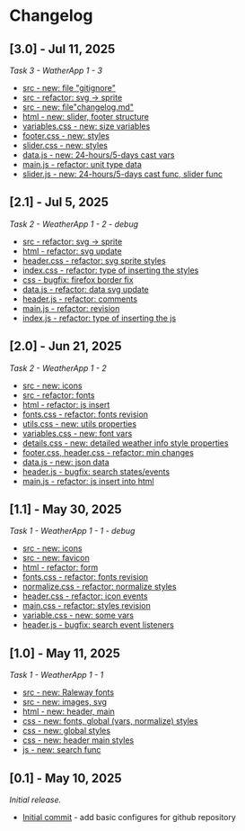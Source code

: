 # Changelog

## [3.0] - Jul 11, 2025

_Task 3 - WatherApp 1 - 3_

- [src - new: file "gitignore"](https://github.com/maxim-klenov/WeatherApp-1/commit/99adb89a767ed04c8f2d1e1aa12657b8f5631f82)
- [src - refactor: svg -> sprite](https://github.com/maxim-klenov/WeatherApp-1/commit/59defa4e0dbecfe7d6219d6e0c91ab137e548d7e)
- [src - new: file"changelog.md"]()
- [html - new: slider, footer structure](https://github.com/maxim-klenov/WeatherApp-1/commit/206c6ac5c1531c493f13d20631ae6dc95a9d0684)
- [variables.css - new: size variables](https://github.com/maxim-klenov/WeatherApp-1/commit/07fd89bb86b34def5689c1bb1acc56579ec4a48a)
- [footer.css - new: styles](https://github.com/maxim-klenov/WeatherApp-1/commit/a9af3e91928beed46ab713d16c8b34e603c7d01c)
- [slider.css - new: styles](https://github.com/maxim-klenov/WeatherApp-1/commit/39e9d77f4120bd3212bc95dada50e881d933761e)
- [data.js - new: 24-hours/5-days cast vars](https://github.com/maxim-klenov/WeatherApp-1/commit/bad1463b4c95f44935aa8c151bd7f6c2b51ccebe)
- [main.js - refactor: unit type data](https://github.com/maxim-klenov/WeatherApp-1/commit/6e38a07b0aa19cb442f0e34459d953abba2a81c6)
- [slider.js - new: 24-hours/5-days cast func, slider func](https://github.com/maxim-klenov/WeatherApp-1/commit/62b11e0f10c942d608fc6052c654f7ae5cb01b43)

## [2.1] - Jul 5, 2025

_Task 2 - WeatherApp 1 - 2 - debug_

- [src - refactor: svg -> sprite](https://github.com/maxim-klenov/WeatherApp-1/commit/15a6f7914a6a7f2e28152b233c9d8b3f1ff55e97)
- [html - refactor: svg update](https://github.com/maxim-klenov/WeatherApp-1/commit/de0cf8336cd1de43d98827c1c8ee88cf4771499a)
- [header.css - refactor: svg sprite styles](https://github.com/maxim-klenov/WeatherApp-1/commit/778361ff46a3987b0613b46c662547ce08d9ed06)
- [index.css - refactor: type of inserting the styles](https://github.com/maxim-klenov/WeatherApp-1/commit/26e5d9f60b8f1c64b9fa082a60d2119148d1ea3e)
- [css - bugfix: firefox border fix](https://github.com/maxim-klenov/WeatherApp-1/commit/4616dccb798c2d28412ddd236cdb5f54f852d452)
- [data.js - refactor: data svg update](https://github.com/maxim-klenov/WeatherApp-1/commit/5673861ede5a94e308fe14818c72ce1ea43add2f)
- [header.js - refactor: comments](https://github.com/maxim-klenov/WeatherApp-1/commit/b8fb18505475fdd921242881ca694f96f74ce0d8)
- [main.js - refactor: revision](https://github.com/maxim-klenov/WeatherApp-1/commit/70dc02cfa20b6e77ca9e1c8c13f4a39a9d4ee45a)
- [index.js - refactor: type of inserting the js](https://github.com/maxim-klenov/WeatherApp-1/commit/eaa6fae24048de3e1d36f6ff4b2c3bbb506e9a5c)

## [2.0] - Jun 21, 2025

_Task 2 - WeatherApp 1 - 2_

- [src - new: icons](https://github.com/maxim-klenov/WeatherApp-1/commit/dd49efc5b3478153f63d01f0ac5255f043786f45)
- [src - refactor: fonts](https://github.com/maxim-klenov/WeatherApp-1/commit/86e4fd2b499d2d8ee95b131422d5c221a114b141)
- [html - refactor: js insert](https://github.com/maxim-klenov/WeatherApp-1/commit/b87b048f4d5a66672a14b958d58d56ad57f3f933)
- [fonts.css - refactor: fonts revision](https://github.com/maxim-klenov/WeatherApp-1/commit/d825955aaf499a2ce64696c98a13506bbb3c37fd)
- [utils.css - new: utils properties](https://github.com/maxim-klenov/WeatherApp-1/commit/9a58dc3971bd68547a2fbfe70852627728727348)
- [variables.css - new: font vars](https://github.com/maxim-klenov/WeatherApp-1/commit/9576eca5a4dd8985d63cad0513990a25ea1f38bb)
- [details.css - new: detailed weather info style properties](https://github.com/maxim-klenov/WeatherApp-1/commit/79b805fd3a4a9241e4db247130de3ec7ecfd094e)
- [footer.css, header.css - refactor: min changes](https://github.com/maxim-klenov/WeatherApp-1/commit/dfebf90caa03a4e231bbb56a63a33819c3fbb4a8)
- [data.js - new: json data](https://github.com/maxim-klenov/WeatherApp-1/commit/55167759ed767408dd2120cbe0dbfd493e1c6931)
- [header.js - bugfix: search states/events](https://github.com/maxim-klenov/WeatherApp-1/commit/4e67c6884641171b8cd62a3e6e15cdf2147f072b)
- [main.js - refactor: js insert into html](https://github.com/maxim-klenov/WeatherApp-1/commit/df1be551f444c155686b2d234fa52cd5ce182592)


## [1.1] - May 30, 2025

_Task 1 - WeatherApp 1 - 1 - debug_

- [src - new: icons](https://github.com/maxim-klenov/WeatherApp-1/commit/e5a3bcaa491b97283f8c9a83f5aca398821fe0e3)
- [src - new: favicon](https://github.com/maxim-klenov/WeatherApp-1/commit/13b5f3b4348807032ff214776d4d4a9c668b5dcb)
- [html - refactor: form](https://github.com/maxim-klenov/WeatherApp-1/commit/6ee739922aeedb3377793a0bffc28a4dd97aa4f4)
- [fonts.css - refactor: fonts revision](https://github.com/maxim-klenov/WeatherApp-1/commit/ff56b68c5937c08942c643dcf62f1f378908466a)
- [normalize.css - refactor: normalize styles](https://github.com/maxim-klenov/WeatherApp-1/commit/6adeaad2e1c972d135a5012e98725f14c6988513)
- [header.css - refactor: icon events](https://github.com/maxim-klenov/WeatherApp-1/commit/ae42b258b29546ae6ee9ed07cd23b44578cd9e56)
- [main.css - refactor: styles revision](https://github.com/maxim-klenov/WeatherApp-1/commit/29641bbc5b74a6766a2e9bbef5ea5a151555e9ea)
- [variable.css - new: some vars](https://github.com/maxim-klenov/WeatherApp-1/commit/9a17f6950f4e0d420ad04435acc9c7f3dd366eff)
- [header.js - bugfix: search event listeners](https://github.com/maxim-klenov/WeatherApp-1/commit/ea82433ec265a3b9e53e2344336fbd3cc9ec5b58)


## [1.0] - May 11, 2025

_Task 1 - WeatherApp 1 - 1_

- [src - new: Raleway fonts](https://github.com/maxim-klenov/WeatherApp-1/commit/347b60d657215e907e37fc3bdf015649fd16d542) 
- [src - new: images, svg](https://github.com/maxim-klenov/WeatherApp-1/commit/a5d65125fdb35567b6093165cfe3e36eac596aa1)
- [html - new: header, main](https://github.com/maxim-klenov/WeatherApp-1/commit/5994af045d47c1403cb155a8d6e7c80ecf007025)
- [css - new: fonts, global (vars, normalize) styles](https://github.com/maxim-klenov/WeatherApp-1/commit/f7f50d84bd5d9aa57ff8c7f7cfeaf9193bf7fc03)
- [css - new: global styles](https://github.com/maxim-klenov/WeatherApp-1/commit/c8e5a87d76a9bc7cc0ad0d9ea088926a6f5e0aba)
- [css - new: header main styles](https://github.com/maxim-klenov/WeatherApp-1/commit/c8e5a87d76a9bc7cc0ad0d9ea088926a6f5e0aba)
- [js - new: search func](https://github.com/maxim-klenov/WeatherApp-1/commit/c93652e9635dc3746518a040ad0d5eed356f258d)

## [0.1] - May 10, 2025

_Initial release._
- [Initial commit](https://github.com/maxim-klenov/WeatherApp-1/commit/ea04c9c94f21876c17b1e188b7a3aa00249028c7) - add basic configures for github repository
